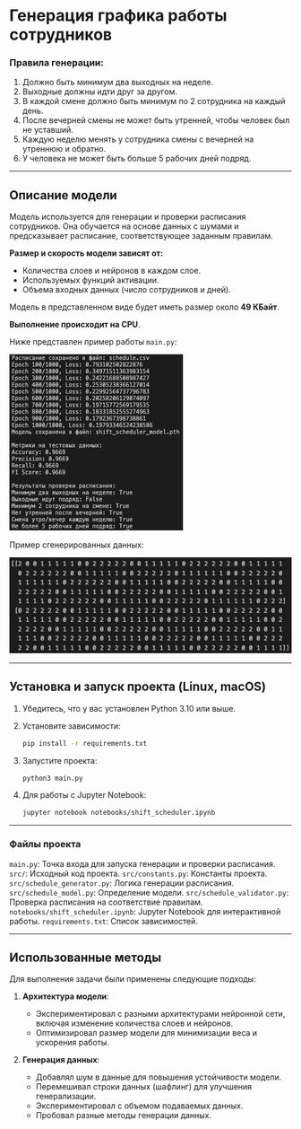 # Генерация графика работы сотрудников

### Правила генерации:
1. Должно быть минимум два выходных на неделе.
2. Выходные должны идти друг за другом.
3. В каждой смене должно быть минимум по 2 сотрудника на каждый день.
4. После вечерней смены не может быть утренней, чтобы человек был не уставший.
5. Каждую неделю менять у сотрудника смены с вечерней на утреннюю и обратно.
6. У человека не может быть больше 5 рабочих дней подряд.

---

## Описание модели
Модель используется для генерации и проверки расписания сотрудников. Она обучается на основе данных с шумами и предсказывает расписание, соответствующее заданным правилам.

**Размер и скорость модели зависят от:**
- Количества слоев и нейронов в каждом слое.
- Используемых функций активации.
- Объема входных данных (число сотрудников и дней).

Модель в представленном виде будет иметь размер около **49 КБайт**.

**Выполнение происходит на CPU**.

Ниже представлен пример работы `main.py`:

![Пример работы](images/example_of_work.png)

Пример сгенерированных данных:

![Пример сгенерированных данных](images/predicted_data.png)

---

## Установка и запуск проекта (Linux, macOS)

1. Убедитесь, что у вас установлен Python 3.10 или выше.
2. Установите зависимости:
   ```bash
   pip install -r requirements.txt
   ```

2. Запустите проекта:
   ```bash
   python3 main.py
   ```
3. Для работы с Jupyter Notebook:
   ```bash
   jupyter notebook notebooks/shift_scheduler.ipynb
   ```

---

### Файлы проекта
`main.py`: Точка входа для запуска генерации и проверки расписания.
`src/`: Исходный код проекта.
`src/constants.py`: Константы проекта.
`src/schedule_generator.py`: Логика генерации расписания.
`src/schedule_model.py`: Определение модели.
`src/schedule_validator.py`: Проверка расписания на соответствие правилам.
`notebooks/shift_scheduler.ipynb`: Jupyter Notebook для интерактивной работы.
`requirements.txt`: Список зависимостей.

___

## Использованные методы

Для выполнения задачи были применены следующие подходы:

1. **Архитектура модели**:
   - Экспериментировал с разными архитектурами нейронной сети, включая изменение количества слоев и нейронов.
   - Оптимизировал размер модели для минимизации веса и ускорения работы.

2. **Генерация данных**:
   - Добавлял шум в данные для повышения устойчивости модели.
   - Перемешивал строки данных (шафлинг) для улучшения генерализации.
   - Экспериментировал с объемом подаваемых данных.
   - Пробовал разные методы генерации данных.
